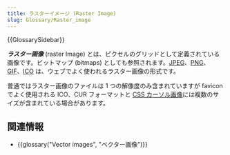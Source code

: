 ```yaml
---
title: ラスターイメージ (Raster Image)
slug: Glossary/Raster_image
---
```


{{GlossarySidebar}}

**_ラスター画像_** (raster Image) とは、ピクセルのグリッドとして定義されている画像です。ビットマップ (bitmaps) としても参照されます。[JPEG](/ja/docs/Glossary/jpeg)、[PNG](/ja/docs/Glossary/PNG)、[GIF](/ja/docs/Glossary/gif)、[ICO](<https://ja.wikipedia.org/wiki/ICO_(ファイルフォーマット)>) は、ウェブでよく使われるラスター画像の形式です。

普通ではラスター画像のファイルは 1 つの解像度のみ含まれていますが favicon でよく使用される ICO、CUR フォーマットと [CSS カーソル画像](/ja/docs/Web/CSS/cursor)には複数のサイズが含まれている場合があります。

## 関連情報

- {{glossary("Vector images", "ベクター画像")}}
